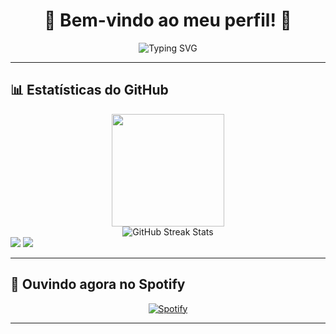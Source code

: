 <div align="center">
  
# 🌺 Bem-vindo ao meu perfil! 🌺

<img src="https://readme-typing-svg.herokuapp.com?font=Fira+Code&size=28&duration=2800&pause=2000&color=FF69B4&center=true&vCenter=true&width=800&lines=Ol%C3%A1%2C+eu+sou+Fernanda+Vaz!+%F0%9F%91%8B;Estudante+de+Engenharia+de+Software+%F0%9F%8E%93;Apaixonada+por+tecnologia+%F0%9F%92%BB" alt="Typing SVG" />

</div>

</div>

---

## 📊 Estatísticas do GitHub

<div align="center">
  <img height="180em" src="https://github-readme-stats.vercel.app/api?username=Fernandavazgit1&show_icons=true&theme=radical&include_all_commits=true&count_private=true&border_radius=10"/>
</div>

<div align="center">
  <img src="https://github-readme-streak-stats.herokuapp.com/?user=Fernandavazgit1&theme=radical&hide_border=false&border_radius=10" alt="GitHub Streak Stats"/>
</div>


<img src="https://komarev.com/ghpvc/?username=Fernandavazgit1&color=ff69b4&style=for-the-badge&label=VISITANTES"/>

<img src="https://capsule-render.vercel.app/api?type=waving&color=gradient&customColorList=12&height=100&section=footer&fontSize=16"/>

</div>





---

## 🎵 Ouvindo agora no Spotify

<div align="center">
  
[![Spotify](https://img.shields.io/badge/🎧_Ouça_Minhas_Músicas-1ED760?style=for-the-badge&logo=spotify&logoColor=white)](https://open.spotify.com/user/nandinha.duarte7)

</div>

---




